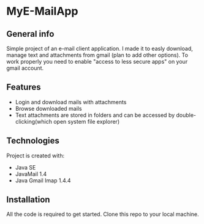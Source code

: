 # MyE-MailApp

## General info
Simple project of an e-mail client application. I made it to easly download, manage text and attachments from gmail (plan to add other options). To work properly you need to enable "access to less secure apps" on your gmail account.

## Features
* Login and download mails with attachments
* Browse downloaded mails
* Text attachments are stored in folders and can be accessed by double-clicking(which open system file explorer)

## Technologies
Project is created with:
* Java SE
* JavaMail 1.4
* Java Gmail Imap 1.4.4

## Installation
All the code is required to get started.
Clone this repo to your local machine.

